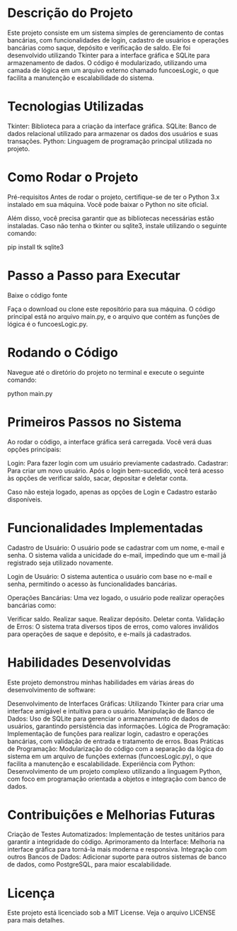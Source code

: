 
# Descrição do Projeto
Este projeto consiste em um sistema simples de gerenciamento de contas bancárias, com funcionalidades de login, cadastro de usuários e operações bancárias como saque, depósito e verificação de saldo. Ele foi desenvolvido utilizando Tkinter para a interface gráfica e SQLite para armazenamento de dados. O código é modularizado, utilizando uma camada de lógica em um arquivo externo chamado funcoesLogic, o que facilita a manutenção e escalabilidade do sistema.

# Tecnologias Utilizadas
Tkinter: Biblioteca para a criação da interface gráfica.
SQLite: Banco de dados relacional utilizado para armazenar os dados dos usuários e suas transações.
Python: Linguagem de programação principal utilizada no projeto.

# Como Rodar o Projeto
Pré-requisitos
Antes de rodar o projeto, certifique-se de ter o Python 3.x instalado em sua máquina. Você pode baixar o Python no site oficial.

Além disso, você precisa garantir que as bibliotecas necessárias estão instaladas. Caso não tenha o tkinter ou sqlite3, instale utilizando o seguinte comando:

pip install tk sqlite3

# Passo a Passo para Executar
Baixe o código fonte

Faça o download ou clone este repositório para sua máquina. 
O código principal está no arquivo main.py, e o arquivo que contém as funções de lógica é o funcoesLogic.py.


# Rodando o Código

Navegue até o diretório do projeto no terminal e execute o seguinte comando:

python main.py

# Primeiros Passos no Sistema

Ao rodar o código, a interface gráfica será carregada. Você verá duas opções principais:

Login: Para fazer login com um usuário previamente cadastrado.
Cadastrar: Para criar um novo usuário.
Após o login bem-sucedido, você terá acesso às opções de verificar saldo, sacar, depositar e deletar conta.

Caso não esteja logado, apenas as opções de Login e Cadastro estarão disponíveis.

# Funcionalidades Implementadas
Cadastro de Usuário: O usuário pode se cadastrar com um nome, e-mail e senha. O sistema valida a unicidade do e-mail, impedindo que um e-mail já registrado seja utilizado novamente.

Login de Usuário: O sistema autentica o usuário com base no e-mail e senha, permitindo o acesso às funcionalidades bancárias.

Operações Bancárias: Uma vez logado, o usuário pode realizar operações bancárias como:

Verificar saldo.
Realizar saque.
Realizar depósito.
Deletar conta.
Validação de Erros: O sistema trata diversos tipos de erros, como valores inválidos para operações de saque e depósito, e e-mails já cadastrados.

# Habilidades Desenvolvidas
Este projeto demonstrou minhas habilidades em várias áreas do desenvolvimento de software:

Desenvolvimento de Interfaces Gráficas: Utilizando Tkinter para criar uma interface amigável e intuitiva para o usuário.
Manipulação de Banco de Dados: Uso de SQLite para gerenciar o armazenamento de dados de usuários, garantindo persistência das informações.
Lógica de Programação: Implementação de funções para realizar login, cadastro e operações bancárias, com validação de entrada e tratamento de erros.
Boas Práticas de Programação: Modularização do código com a separação da lógica do sistema em um arquivo de funções externas (funcoesLogic.py), o que facilita a manutenção e escalabilidade.
Experiência com Python: Desenvolvimento de um projeto complexo utilizando a linguagem Python, com foco em programação orientada a objetos e integração com banco de dados.

# Contribuições e Melhorias Futuras
Criação de Testes Automatizados: Implementação de testes unitários para garantir a integridade do código.
Aprimoramento da Interface: Melhoria na interface gráfica para torná-la mais moderna e responsiva.
Integração com outros Bancos de Dados: Adicionar suporte para outros sistemas de banco de dados, como PostgreSQL, para maior escalabilidade.

# Licença
Este projeto está licenciado sob a MIT License. Veja o arquivo LICENSE para mais detalhes.
